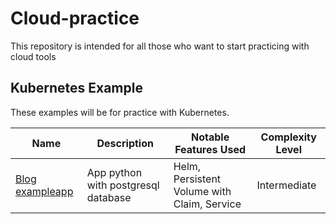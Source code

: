 # Cloud-practice
This repository is intended for all those who want to start practicing with cloud tools

## Kubernetes Example
These examples will be for practice with Kubernetes.

|Name | Description | Notable Features Used | Complexity Level|
------------- | ------------- | ------------ | ------------ |
|[Blog exampleapp](k8s-helm-exampleapp/) |  App python with postgresql database| Helm, Persistent Volume with Claim, Service | Intermediate
